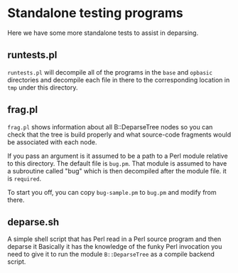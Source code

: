 # Standalone testing programs

Here we have some more standalone tests to assist in deparsing.

## runtests.pl

`runtests.pl` will decompile all of the programs in the `base` and `opbasic` directories
and decompile each file in there to the corresponding location in `tmp` under this directory.

## frag.pl

`frag.pl` shows information about all B::DeparseTree nodes so you can check that the tree is build properly and what source-code fragments would be associated with each node.

If you pass an argument is it assumed to be a path to a Perl module
relative to this directory.  The default file is `bug.pm`. That module
is assumed to have a subroutine called "bug" which is then decompiled
after the module file. it is `required`.

To start you off, you can copy `bug-sample.pm` to `bug.pm` and modify from there.

## deparse.sh

A simple shell script that has Perl read in a Perl source program and then deparse it
Basically it has the knowledge of the funky Perl invocation you need to give it to
run the module `B::DeparseTree` as a compile backend script.
